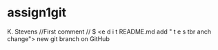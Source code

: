 # assign1git
K. Stevens
//First comment
// $ <e d i t README.md add " t e s tbr anch change">
new git branch on GitHub
